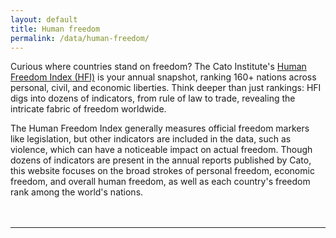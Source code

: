 ```yaml
---
layout: default
title: Human freedom
permalink: /data/human-freedom/
---
```


Curious where countries stand on freedom? The Cato Institute's [Human Freedom Index (HFI)](https://www.cato.org/search/category/human-freedom-index?query=human+freedom+index) is your annual snapshot, ranking 160+ nations across personal, civil, and economic liberties. Think deeper than just rankings: HFI digs into dozens of indicators, from rule of law to trade, revealing the intricate fabric of freedom worldwide.

The Human Freedom Index generally measures official freedom markers like legislation, but other indicators are included in the data, such as violence, which can have a noticeable impact on actual freedom. Though dozens of indicators are present in the annual reports published by Cato, this website focuses on the broad strokes of personal freedom, economic freedom, and overall human freedom, as well as each country's freedom rank among the world's nations.

<hr style="margin: 3rem 0;">

<script>
window.onload = function () {
	var usaFreedomRank = new CanvasJS.Chart("usaFreedomRankContainer", {
		colorSet:  "caples",
		backgroundColor: "#F8F9FA",
		title:{
			text: "Freedom in the United States",
			fontFamily: "Bodoni",
			fontSize: 25,
			fontWeight: 900,
			fontColor: "#121212"
		},
		axisX:{
			titleFontFamily: "Open Sans",
			titleLabelFamily: "Open Sans",
			minimum: new Date(2007, 0),
			maximum: new Date(2024, 0),
			interval: 1,
			intervalType: "year"
		},
		axisY: {
			title: "World rank",
			titleFontFamily: "Open Sans",
			titleLabelFamily: "Open Sans",
			minimum: 7,
			maximum: 24,
			lineColor: "#121212",
			tickColor: "#121212",
			labelFontColor: "#121212",
			titleFontColor: "#121212",
			margin: 20,
			reversed: true
		},
		axisY2: {
			title: "Score",
			titleFontFamily: "Open Sans",
			titleLabelFamily: "Open Sans",
			minimum: 7.5,
			maximum: 9.5,
			lineColor: "#121212",
			tickColor: "#121212",
			labelFontColor: "#121212",
			titleFontColor: "#121212",
			includeZero: true,
			margin: 20
		},
		toolTip: {
			shared: true
		},
		legend: {
			cursor: "pointer",
			itemclick: toggleDataSeries
		},
		data: [{
			type: "column",
			name: "Freedom rank",
			color: "#DEDECA",
			showInLegend: true,
			xValueFormatString: "YYYY",
			axisYType: "primary",
			dataPoints: [
				{ x: new Date(2008, 0), y: 10 },
				{ x: new Date(2009, 0), y: 17 },
				{ x: new Date(2010, 0), y: 16 },
				{ x: new Date(2011, 0), y: 17 },
				{ x: new Date(2012, 0), y: 13 },
				{ x: new Date(2013, 0), y: 17 },
				{ x: new Date(2014, 0), y: 15 },
				{ x: new Date(2015, 0), y: 13 },
				{ x: new Date(2016, 0), y: 14 },
				{ x: new Date(2017, 0), y: 8 },
				{ x: new Date(2018, 0), y: 17 },
				{ x: new Date(2019, 0), y: 15 },
				{ x: new Date(2020, 0), y: 17 },
				{ x: new Date(2021, 0), y: 15 },
				{ x: new Date(2022, 0), y: 23 },
				{ x: new Date(2023, 0), y: 17 }
			]
		},
		{
			type: "spline",
			name: "Personal freedom",
			xValueFormatString: "YYYY",
			axisYIndex: 0,
			axisYType: "secondary",
			showInLegend: true,
			dataPoints: [
				{ x: new Date(2008, 0), y: 8.7 },
				{ x: new Date(2009, 0), y: 8.71 },
				{ x: new Date(2010, 0), y: 8.69 },
				{ x: new Date(2011, 0), y: 8.7 },
				{ x: new Date(2012, 0), y: 8.78 },
				{ x: new Date(2013, 0), y: 8.8 },
				{ x: new Date(2014, 0), y: 8.85 },
				{ x: new Date(2015, 0), y: 8.81 },
				{ x: new Date(2016, 0), y: 8.71 },
				{ x: new Date(2017, 0), y: 8.75 },
				{ x: new Date(2018, 0), y: 8.66 },
				{ x: new Date(2019, 0), y: 8.72 },
				{ x: new Date(2020, 0), y: 8.66 },
				{ x: new Date(2021, 0), y: 9.09 },
				{ x: new Date(2022, 0), y: 8.42 },
				{ x: new Date(2023, 0), y: 8.57 }
			]
		},
		{
			type: "spline",
			name: "Economic freedom",
			xValueFormatString: "YYYY",
			axisYType: "secondary",
			showInLegend: true,
			dataPoints: [
				{ x: new Date(2008, 0), y: 8.34 },
				{ x: new Date(2009, 0), y: 8.03 },
				{ x: new Date(2010, 0), y: 8.12 },
				{ x: new Date(2011, 0), y: 8.07 },
				{ x: new Date(2012, 0), y: 8.15 },
				{ x: new Date(2013, 0), y: 8.07 },
				{ x: new Date(2014, 0), y: 8.16 },
				{ x: new Date(2015, 0), y: 8.27 },
				{ x: new Date(2016, 0), y: 8.32 },
				{ x: new Date(2017, 0), y: 8.34 },
				{ x: new Date(2018, 0), y: 8.22 },
				{ x: new Date(2019, 0), y: 8.19 },
				{ x: new Date(2020, 0), y: 8.22 },
				{ x: new Date(2021, 0), y: 8.24 },
				{ x: new Date(2022, 0), y: 7.97 },
				{ x: new Date(2023, 0), y: 8.14 }
			]
		},
		{
			type: "spline",
			name: "Human freedom",
			xValueFormatString: "YYYY",
			axisYType: "secondary",
			showInLegend: true,
			dataPoints: [
				{ x: new Date(2008, 0), y: 8.52 },
				{ x: new Date(2009, 0), y: 8.37 },
				{ x: new Date(2010, 0), y: 8.41 },
				{ x: new Date(2011, 0), y: 8.39 },
				{ x: new Date(2012, 0), y: 8.47 },
				{ x: new Date(2013, 0), y: 8.44 },
				{ x: new Date(2014, 0), y: 8.51 },
				{ x: new Date(2015, 0), y: 8.54 },
				{ x: new Date(2016, 0), y: 8.52 },
				{ x: new Date(2017, 0), y: 8.55 },
				{ x: new Date(2018, 0), y: 8.44 },
				{ x: new Date(2019, 0), y: 8.46 },
				{ x: new Date(2020, 0), y: 8.44 },
				{ x: new Date(2021, 0), y: 8.73 },
				{ x: new Date(2022, 0), y: 8.23 },
				{ x: new Date(2023, 0), y: 8.39 }
			]
		}],
		exportEnabled: true,
		exportFileName: "human_freedom_rank_usa"
	});
	var quartile1FreedomScore2023 = new CanvasJS.Chart("worldQuartile1FreedomScore2023Container", {
		colorSet:  "caples",
		backgroundColor: "#F8F9FA",
		height: 800,
		title:{
			text: "2023 Global Human Freedom Score, First Quintile",
			fontFamily: "Bodoni",
			fontSize: 25,
			fontWeight: 900,
			fontColor: "#121212"
		},
		axisX: {
			titleFontFamily: "Open Sans",
			titleFontSize: 15,
			labelFontFamily: "Open Sans",
			labelFontSize: 10,
			interval: 1
		},
		axisY: {
			title: "Human freedom score",
			titleFontFamily: "Open Sans",
			titleFontSize: 15,
			labelFontFamily: "Open Sans",
			labelFontSize: 10,
			lineColor: "#121212",
			tickColor: "#121212",
			labelFontColor: "#121212",
			titleFontColor: "#121212",
			margin: 20
		},
		toolTip: {
			shared: true
		},
		legend: {
			cursor: "pointer",
			itemclick: toggleDataSeries
		},
		data: [{
			type: "bar",
			name: "Human freedom score",
			color: "#30475E",
			showInLegend: false,
			dataPoints: [
				{ y: 7.99, label: "Armenia" },
				{ y: 8, label: "Cabo Verde" },
				{ y: 8.03, label: "Spain" },
				{ y: 8.04, label: "Slovak Republic" },
				{ y: 8.04, label: "Costa Rica" },
				{ y: 8.12, label: "Republic of Korea" },
				{ y: 8.15, label: "Cyprus" },
				{ y: 8.16, label: "Chile" },
				{ y: 8.2, label: "Malta" },
				{ y: 8.24, label: "Austria" },
				{ y: 8.27, label: "Portugal" },
				{ y: 8.33, label: "Belgium" },
				{ y: 8.37, label: "Germany" },
				{ y: 8.38, label: "Czechia" },
				{ y: 8.39, label: "Lithuania" },
				{ y: 8.39, label: "United States" },
				{ y: 8.39, label: "United Kingdom" },
				{ y: 8.4, label: "Japan" },
				{ y: 8.45, label: "Latvia" },
				{ y: 8.52, label: "Australia" },
				{ y: 8.55, label: "Canada" },
				{ y: 8.56, label: "Taiwan" },
				{ y: 8.57, label: "Netherlands" },
				{ y: 8.58, label: "Norway" },
				{ y: 8.7, label: "Finland" },
				{ y: 8.71, label: "Luxembourg" },
				{ y: 8.73, label: "Iceland" },
				{ y: 8.75, label: "Estonia" },
				{ y: 8.75, label: "Sweden" },
				{ y: 8.79, label: "Ireland" },
				{ y: 8.83, label: "Denmark" },
				{ y: 8.88, label: "New Zealand" },
				{ y: 9.01, label: "Switzerland" }
			]
		}],
		exportEnabled: true,
		exportFileName: "human_freedom_2023_quentile_1"
	});
	var quintile1FreedomScoreRange = new CanvasJS.Chart("quintile1FreedomScoreRangeContainer", {
		animationEnabled: true,
		height: 500,
		title:{
			text: "Global Human Freedom Score Range, First Quintile",
			fontFamily: "Bodoni",
			fontSize: 25,
			fontWeight: 900,
			fontColor: "#121212"
		},
		axisX: {
			titleFontFamily: "Open Sans",
			titleFontSize: 15,
			labelFontFamily: "Open Sans",
			labelFontSize: 10,
			interval: 1,
			intervalType: "number"
		},
		axisY: {
			title: "Annual freedom score",
			titleFontFamily: "Open Sans",
			titleFontSize: 20,
			labelFontFamily: "Open Sans",
			labelFontSize: 10,
			lineColor: "#121212",
			tickColor: "#121212",
			labelFontColor: "#121212",
			titleFontColor: "#121212",
			margin: 20
		},
		toolTip: {
			shared: true
		},
		legend: {
			cursor: "pointer",
			itemclick: toggleDataSeries
		},
		data: [{
			type: "boxAndWhisker",
			whiskerColor: "#121212",
			stemColor: "#121212",
			upperBoxColor: "#2CA096",
			lowerBoxColor: "#F77825",
			color: "black",
			stemThickness: 1,
			dataPoints: [
				{ "label": "Armenia", "y": [7.42, 7.49, 7.69, 8.2, 7.57] },
				{ "label": "Australia", "y": [8.51, 8.62, 8.68, 8.84, 8.67] },
				{ "label": "Austria", "y": [8.24, 8.44, 8.51, 8.67, 8.46] },
				{ "label": "Belgium", "y": [8.22, 8.28, 8.33, 8.61, 8.29] },
				{ "label": "Cabo Verde", "y": [7.45, 7.57, 7.86, 8.26, 7.74] },
				{ "label": "Canada", "y": [8.47, 8.63, 8.67, 8.85, 8.65] },
				{ "label": "Chile", "y": [8.03, 8.08, 8.19, 8.44, 8.17] },
				{ "label": "Costa Rica", "y": [7.7, 7.86, 8.07, 8.25, 7.95] },
				{ "label": "Cyprus", "y": [7.84, 8.06, 8.33, 8.42, 8.14] },
				{ "label": "Czechia", "y": [8.29, 8.34, 8.42, 8.61, 8.38] },
				{ "label": "Denmark", "y": [8.56, 8.68, 8.73, 8.98, 8.72] },
				{ "label": "Estonia", "y": [8.44, 8.46, 8.54, 8.91, 8.52] },
				{ "label": "Finland", "y": [8.46, 8.51, 8.67, 8.85, 8.62] },
				{ "label": "Germany", "y": [8.33, 8.41, 8.54, 8.73, 8.51] },
				{ "label": "Iceland", "y": [7.87, 8.12, 8.4, 8.77, 8.29] },
				{ "label": "Ireland", "y": [8.43, 8.55, 8.68, 8.9, 8.62] },
				{ "label": "Japan", "y": [8.28, 8.44, 8.48, 8.73, 8.45] },
				{ "label": "Republic of Korea", "y": [8.09, 8.15, 8.25, 8.39, 8.18] },
				{ "label": "Latvia", "y": [8.15, 8.29, 8.42, 8.67, 8.35] },
				{ "label": "Lithuania", "y": [8.01, 8.17, 8.39, 8.68, 8.35] },
				{ "label": "Luxembourg", "y": [8.35, 8.41, 8.54, 8.8, 8.48] },
				{ "label": "Malta", "y": [8.2, 8.30, 8.37, 8.45, 8.34] },
				{ "label": "Netherlands", "y": [8.41, 8.45, 8.55, 8.78, 8.49] },
				{ "label": "New Zealand", "y": [8.79, 8.85, 8.88, 9.01, 8.87] },
				{ "label": "Norway", "y": [8.37, 8.50, 8.60, 8.76, 8.55] },
				{ "label": "Portugal", "y": [8.07, 8.23, 8.30, 8.69, 8.27] },
				{ "label": "Slovak Republic", "y": [7.94, 8.02, 8.21, 8.29, 8.10] },
				{ "label": "Spain", "y": [8.03, 8.19, 8.29, 8.56, 8.23] },
				{ "label": "Sweden", "y": [8.48, 8.52, 8.58, 8.83, 8.55] },
				{ "label": "Switzerland", "y": [8.71, 8.77, 8.82, 9.11, 8.81] },
				{ "label": "Taiwan", "y": [7.83, 8.13, 8.42, 8.68, 8.36] },
				{ "label": "United Kingdom", "y": [8.3, 8.46, 8.57, 8.75, 8.55] },
				{ "label": "United States", "y": [8.23, 8.41, 8.52, 8.73, 8.45] }
			]
		}],
		exportEnabled: true,
		exportFileName: "human_freedom_range_quintile_1"
	});
	quartile1FreedomScore2023.render();
	usaFreedomRank.render();
	quintile1FreedomScoreRange.render();

	function toggleDataSeries(e) {
		if (typeof (e.dataSeries.visible) === "undefined" || e.dataSeries.visible) {
			e.dataSeries.visible = false;
		} else {
			e.dataSeries.visible = true;
		}
		e.chart.render();
	}
}
</script>
<div id="usaFreedomRankContainer" class="w-full" style="height:300px;"></div>
<div id="worldQuartile1FreedomScore2023Container" class="w-full mt-12" style="height:800px;"></div>
<div id="quintile1FreedomScoreRangeContainer" class="w-full my-12" style="height:500px;"></div>
<script src="https://cdn.canvasjs.com/canvasjs.min.js"></script>